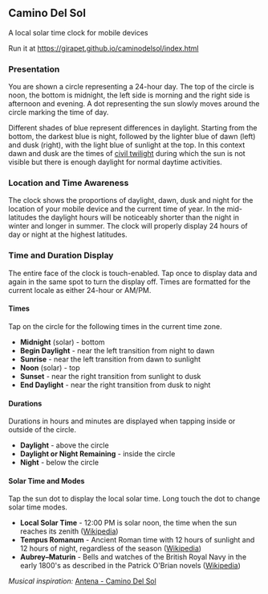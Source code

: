 ## Camino Del Sol
A local solar time clock for mobile devices

Run it at https://girapet.github.io/caminodelsol/index.html

### Presentation
You are shown a circle representing a 24-hour day.  The top of the circle is noon, the bottom is midnight, the left side is morning and the right side is afternoon and evening.  A dot representing the sun slowly moves around the circle marking the time of day.  

Different shades of blue represent differences in daylight.  Starting from the bottom, the darkest blue is night, followed by the lighter blue of dawn (left) and dusk (right), with the light blue of sunlight at the top.  In this context dawn and dusk are the times of [civil twilight](https://en.wikipedia.org/wiki/Twilight#Definitions_and_illustrations_by_illumination) during which the sun is not visible but there is enough daylight for normal daytime activities.

### Location and Time Awareness
The clock shows the proportions of daylight, dawn, dusk and night for the location of your mobile device and the current time of year.  In the mid-latitudes the daylight hours will be noticeably shorter than the night in winter and longer in summer.  The clock will properly display 24 hours of day or night at the highest latitudes.

### Time and Duration Display
The entire face of the clock is touch-enabled.  Tap once to display data and again in the same spot to turn the display off.  Times are formatted for the current locale as either 24-hour or AM/PM.

#### Times
Tap on the circle for the following times in the current time zone.
* __Midnight__ (solar) - bottom
* __Begin Daylight__ - near the left transition from night to dawn
* __Sunrise__ - near the left transition from dawn to sunlight
* __Noon__ (solar) - top
* __Sunset__ - near the right transition from sunlight to dusk
* __End Daylight__ - near the right transition from dusk to night

#### Durations
Durations in hours and minutes are displayed when tapping inside or outside of the circle.  
* __Daylight__ - above the circle
* __Daylight or Night Remaining__ - inside the circle
* __Night__ - below the circle

#### Solar Time and Modes
Tap the sun dot to display the local solar time.  Long touch the dot to change solar time modes.
* __Local Solar Time__ - 12:00 PM is solar noon, the time when the sun reaches its zenith ([Wikipedia](https://en.wikipedia.org/wiki/Solar_time))
* __Tempus Romanum__ - Ancient Roman time with 12 hours of sunlight and 12 hours of night, regardless of the season ([Wikipedia](https://en.wikipedia.org/wiki/Roman_timekeeping))
* __Aubrey–Maturin__ - Bells and watches of the British Royal Navy in the early 1800's as described in the Patrick O'Brian novels ([Wikipedia](https://en.wikipedia.org/wiki/Ship%27s_bell))

_Musical inspiration:_ [Antena - Camino Del Sol](https://open.spotify.com/track/164x73EfS67eCWhm2MvHgP?si=1-CT6nKVQJ-lxMoSq1KxwA)
